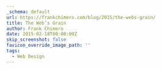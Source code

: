 ```yaml
---
_schema: default
url: https://frankchimero.com/blog/2015/the-webs-grain/
title: The Web’s Grain
author: Frank Chimero
date: 2015-02-18T00:00:00Z
skip_screenshot: false
favicon_override_image_path: ''
tags:
  - Web Design
---
```

